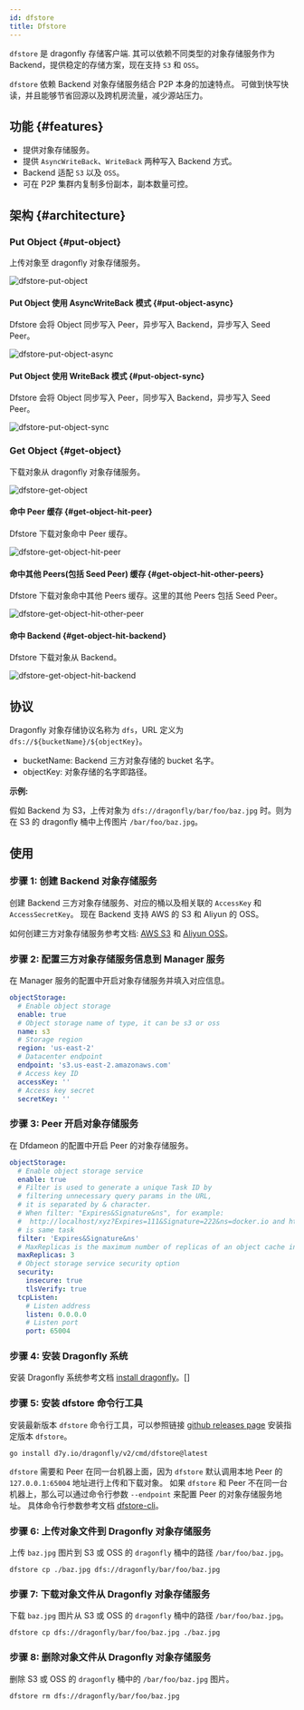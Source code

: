 ```yaml
---
id: dfstore
title: Dfstore
---
```


`dfstore` 是 dragonfly 存储客户端. 其可以依赖不同类型的对象存储服务作为 Backend，提供稳定的存储方案，现在支持 `S3` 和 `OSS`。

`dfstore` 依赖 Backend 对象存储服务结合 P2P 本身的加速特点。
可做到快写快读，并且能够节省回源以及跨机房流量，减少源站压力。

## 功能 {#features}

- 提供对象存储服务。
- 提供 `AsyncWriteBack`、`WriteBack` 两种写入 Backend 方式。
- Backend 适配 `S3` 以及 `OSS`。
- 可在 P2P 集群内复制多份副本，副本数量可控。

## 架构 {#architecture}

### Put Object {#put-object}

上传对象至 dragonfly 对象存储服务。

![dfstore-put-object](../../resource/concepts/dfstore-put-object.png)

#### Put Object 使用 AsyncWriteBack 模式 {#put-object-async}

Dfstore 会将 Object 同步写入 Peer，异步写入 Backend，异步写入 Seed Peer。

![dfstore-put-object-async](../../resource/concepts/dfstore-put-object-async.jpg)

#### Put Object 使用 WriteBack 模式 {#put-object-sync}

Dfstore 会将 Object 同步写入 Peer，同步写入 Backend，异步写入 Seed Peer。

![dfstore-put-object-sync](../../resource/concepts/dfstore-put-object-sync.jpg)

### Get Object {#get-object}

下载对象从 dragonfly 对象存储服务。

![dfstore-get-object](../../resource/concepts/dfstore-get-object.png)

#### 命中 Peer 缓存 {#get-object-hit-peer}

Dfstore 下载对象命中 Peer 缓存。

![dfstore-get-object-hit-peer](../../resource/concepts/dfstore-get-object-hit-peer.jpg)

#### 命中其他 Peers(包括 Seed Peer) 缓存 {#get-object-hit-other-peers}

Dfstore 下载对象命中其他 Peers 缓存。这里的其他 Peers 包括 Seed Peer。

![dfstore-get-object-hit-other-peer](../../resource/concepts/dfstore-get-object-hit-other-peer.jpg)

#### 命中 Backend {#get-object-hit-backend}

Dfstore 下载对象从 Backend。

![dfstore-get-object-hit-backend](../../resource/concepts/dfstore-get-object-hit-backend.jpg)

## 协议

Dragonfly 对象存储协议名称为 `dfs`，URL 定义为 `dfs://${bucketName}/${objectKey}`。

- bucketName: Backend 三方对象存储的 bucket 名字。
- objectKey: 对象存储的名字即路径。

**示例:**

假如 Backend 为 S3，上传对象为 `dfs://dragonfly/bar/foo/baz.jpg` 时。则为在 S3 的 dragonfly 桶中上传图片 `/bar/foo/baz.jpg`。

## 使用

### 步骤 1: 创建 Backend 对象存储服务

创建 Backend 三方对象存储服务、对应的桶以及相关联的 `AccessKey` 和 `AccessSecretKey`。
现在 Backend 支持 AWS 的 S3 和 Aliyun 的 OSS。

如何创建三方对象存储服务参考文档: [AWS S3](https://docs.aws.amazon.com/s3/index.html) 和 [Aliyun OSS](https://www.alibabacloud.com/help/en/object-storage-service)。

### 步骤 2: 配置三方对象存储服务信息到 Manager 服务

在 Manager 服务的配置中开启对象存储服务并填入对应信息。

```yaml
objectStorage:
  # Enable object storage
  enable: true
  # Object storage name of type, it can be s3 or oss
  name: s3
  # Storage region
  region: 'us-east-2'
  # Datacenter endpoint
  endpoint: 's3.us-east-2.amazonaws.com'
  # Access key ID
  accessKey: ''
  # Access key secret
  secretKey: ''
```

### 步骤 3: Peer 开启对象存储服务

在 Dfdameon 的配置中开启 Peer 的对象存储服务。

```yaml
objectStorage:
  # Enable object storage service
  enable: true
  # Filter is used to generate a unique Task ID by
  # filtering unnecessary query params in the URL,
  # it is separated by & character.
  # When filter: "Expires&Signature&ns", for example:
  #  http://localhost/xyz?Expires=111&Signature=222&ns=docker.io and http://localhost/xyz?Expires=333&Signature=999&ns=docker.io
  # is same task
  filter: 'Expires&Signature&ns'
  # MaxReplicas is the maximum number of replicas of an object cache in seed peers.
  maxReplicas: 3
  # Object storage service security option
  security:
    insecure: true
    tlsVerify: true
  tcpListen:
    # Listen address
    listen: 0.0.0.0
    # Listen port
    port: 65004
```

### 步骤 4: 安装 Dragonfly 系统

安装 Dragonfly 系统参考文档 [install dragonfly](../../setup/install/helm-charts.md)。[]

### 步骤 5: 安装 dfstore 命令行工具

安装最新版本 `dfstore` 命令行工具，可以参照链接 [github releases page](https://github.com/dragonflyoss/Dragonfly2/releases) 安装指定版本 `dfstore`。

```shell
go install d7y.io/dragonfly/v2/cmd/dfstore@latest
```

`dfstore` 需要和 Peer 在同一台机器上面，因为 `dfstore` 默认调用本地 Peer 的 `127.0.0.1:65004` 地址进行上传和下载对象。
如果 `dfstore` 和 Peer 不在同一台机器上，那么可以通过命令行参数 `--endpoint` 来配置 Peer 的对象存储服务地址。
具体命令行参数参考文档 [dfstore-cli](../../reference/cli/dfstore.md)。

### 步骤 6: 上传对象文件到 Dragonfly 对象存储服务

上传 `baz.jpg` 图片到 S3 或 OSS 的 `dragonfly` 桶中的路径 `/bar/foo/baz.jpg`。

```shell
dfstore cp ./baz.jpg dfs://dragonfly/bar/foo/baz.jpg
```

### 步骤 7: 下载对象文件从 Dragonfly 对象存储服务

下载 `baz.jpg` 图片从 S3 或 OSS 的 `dragonfly` 桶中的路径 `/bar/foo/baz.jpg`。

```shell
dfstore cp dfs://dragonfly/bar/foo/baz.jpg ./baz.jpg
```

### 步骤 8: 删除对象文件从 Dragonfly 对象存储服务

删除 S3 或 OSS 的 `dragonfly` 桶中的 `/bar/foo/baz.jpg` 图片。

```shell
dfstore rm dfs://dragonfly/bar/foo/baz.jpg
```
